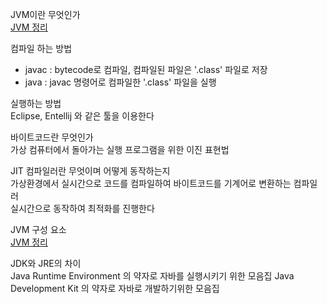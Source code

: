 JVM이란 무엇인가   
[JVM 정리](/Users/jiwojung/goinfre/java/Java/JVM.md)   

컴파일 하는 방법   
- javac : bytecode로 컴파일, 컴파일된 파일은 '.class' 파일로 저장   
- java : javac 명령어로 컴파일한 '.class' 파일을 실행   

실행하는 방법   
Eclipse, Entellij 와 같은 툴을 이용한다

바이트코드란 무엇인가   
가상 컴퓨터에서 돌아가는 실행 프로그램을 위한 이진 표현법

JIT 컴파일러란 무엇이며 어떻게 동작하는지   
가상환경에서 실시간으로 코드를 컴파일하여 바이트코드를 기계어로 변환하는 컴파일러   
실시간으로 동작하여 최적화를 진행한다

JVM 구성 요소   
[JVM 정리](/Users/jiwojung/goinfre/java/Java/JVM.md)  

JDK와 JRE의 차이   
Java Runtime Environment 의 약자로 자바를 실행시키기 위한 모음집
Java Development Kit 의 약자로 자바로 개발하기위한 모음집